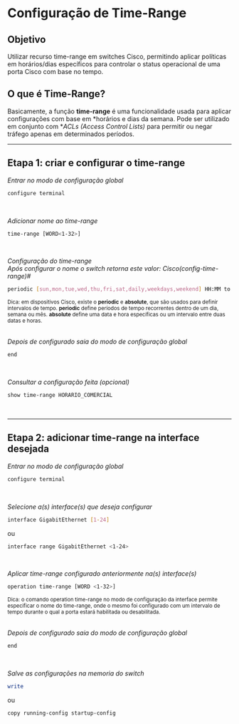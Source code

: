 # Configuração de Time-Range

## Objetivo
Utilizar recurso time-range em switches Cisco, permitindo aplicar políticas em horários/dias específicos para controlar o status operacional de uma porta Cisco com base no tempo.

## O que é Time-Range?

Basicamente, a função __time-range__ é uma funcionalidade usada para aplicar configurações com base em *horários e dias da semana. Pode ser utilizado em conjunto com **ACLs (Access Control Lists)* para permitir ou negar tráfego apenas em determinados períodos.

---

## Etapa 1: criar e configurar o time-range
_Entrar no modo de configuração global_
~~~bash
configure terminal
~~~
<br>

_Adicionar nome ao time-range_
~~~bash
time-range [WORD<1-32>] 
~~~
<br>

_Configuração do time-range_
<br>
_Após configurar o nome o switch retorna este valor: Cisco(config-time-range)#_
~~~bash
periodic [sun,mon,tue,wed,thu,fri,sat,daily,weekdays,weekend] HH:MM to HH:MM
~~~
<sup>Dica: em dispositivos Cisco, existe o __periodic__ e __absolute__, que são usados ​​para definir intervalos de tempo. __periodic__ define períodos de tempo recorrentes dentro de um dia, semana ou mês. __absolute__ define uma data e hora específicas ou um intervalo entre duas datas e horas.
</sup><br><br>

_Depois de configurado saia do modo de configuração global_
~~~bash
end
~~~
<br>

_Consultar a configuração feita (opcional)_
~~~bash
show time-range HORARIO_COMERCIAL
~~~
<br>

---

## Etapa 2: adicionar time-range na interface desejada
_Entrar no modo de configuração global_
~~~bash
configure terminal
~~~
<br>

_Selecione a(s) interface(s) que deseja configurar_
~~~bash
interface GigabitEthernet [1-24]
~~~
ou
~~~bash
interface range GigabitEthernet <1-24>
~~~
<br>

_Aplicar time-range configurado anteriormente na(s) interface(s)_
~~~bash
operation time-range [WORD <1-32>]
~~~
<sup>Dica: o comando operation time-range no modo de configuração da interface permite especificar o nome do time-range, onde o mesmo foi configurado com um intervalo de tempo durante o qual a porta estará habilitada ou desabilitada.</sup><br><br>


_Depois de configurado saia do modo de configuração global_
~~~bash
end
~~~
<br>

_Salve as configurações na memoria do switch_
~~~bash
write
~~~
ou
~~~bash
copy running-config startup-config
~~~








